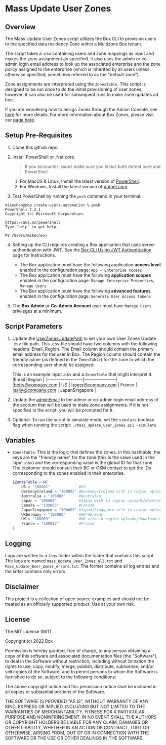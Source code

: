 # Mass Update User Zones #

## Overview ##
The Mass Update User Zones script utilizes the Box CLI to provision users to the specified data residency Zone within a Multizone Box tenant.

The script takes a .csv containing users and zone mappings as input and makes the zone assignment as specified. It also uses the admin or co-admin login email address to look up the associated enterprise and the zone policy assigned to the enterprise (which is inherited by all users unless otherwise specified; sometimes referred to as the "default zone"). 

Zone assignments are interpreted using the `ZonesTable`.  This script is designed to be run once to do the initial provisioning of user zones, however, it can also be used for subsequent runs to make zone updates ad hoc.

If you are wondering how to assign Zones through the Admin Console, see [here](https://support.box.com/hc/en-us/articles/360044193533-Assigning-Zones-through-the-Admin-Console) for more details. For more information about Box Zones, please visit our [page here](https://www.box.com/zones).

## Setup Pre-Requisites
1. Clone this github repo.
2. Install PowerShell or .Net core.
   > If you encounter issues make sure you install both dotnet core and PowerShell
    1. For MacOS & Linux, Install the latest version of [PowerShell](https://docs.microsoft.com/en-us/powershell/scripting/install/installing-powershell?view=powershell-7.2).
    2. For Windows, Install the latest version of [dotnet core](https://dotnet.microsoft.com/download).
    
3. Test PowerShell by running the `pwsh` command in your terminal.

```
mikechen@mbp create-users-automation % pwsh
PowerShell 7.2.1
Copyright (c) Microsoft Corporation.

https://aka.ms/powershell
Type 'help' to get help.

PS /Users/mikechen>
```

4. Setting up the CLI requires creating a Box application that uses server authentication with JWT. See the [Box CLI Using JWT Authentication](https://developer.box.com/guides/tooling/cli/jwt-cli/) page for instructions. 
    * The Box application must have the following application **access level** enabled in the configuration page: `App + Enterprise Access`
	* The Box application must have the following **application scopes** enabled in the configuration page: `Manage Enterprise Properties`, `Manage Users`
	* The Box application must have the following **advanced features** enabled in the configuration page: `Generate User Access Tokens`

5. The  **Box Admin** or **Co-Admin Account** user must have `Manage Users` privileges at a minimum.


## Script Parameters
1. Update the [UserZonesUpdatePath](/examples/Mass%20Update%20User%20Zones/Mass_Update_User_Zones.ps1#L18) to set your own User Zones Update .csv file path. This .csv file should have two columns with the following headers: Email, Region. The Email column should contain the primary email address for the user in Box. The Region column should contain the friendly name (as defined in the `ZonesTable`) for the zone to which the corresponding user should be assigned. 

	This is an example input .csv and a `ZonesTable` that might interpret it:
	|Email             |Region          |
	|------------------|----------------|
	|betty@company.com | US             |
	|roger@company.com | France         |
	|sally@company.com | JapanSingapore |

2. Update the [adminEmail](/examples/Mass%20Update%20User%20Zones/Mass_Update_User_Zones.ps1#L21) to the admin or co-admin login email address of the account that will be used to make zone assignments.  If it is not specified in the script, you will be prompted for it.
3. Optional: To run the script in simulate mode, set the `simulate` boolean flag when running the script:
`./Mass_Update_User_Zones.ps1 -simulate`

## Variables ##
* `ZonesTable`: This is the logic that defines the zones. In this hashtable, the keys are the "friendly name" for the zone (this is the value used in the input .csv) and the corresponding value is the global ID for that zone. The customer should consult their BC or CSM contact to get the IDs corresponding to the zones enabled in their enterprise.

	```powershell
	$ZonesTable = @{
		US = "100001"             #US
		GermanyIreland = "100002" #Germany/Ireland with in region uploads/downloads/previews
		Australia = "100003"      #Australia
		Japan = "100004"          #Japan with in region uploads/downloads/previews
		Canada = "100005"         #Canada
		JapanSingapore = "100007" #Japan/Singapore with in region uploads/downloads/previews
		UKGermany = "100008"      #UK/Germany
		UK = "100009"             #UK with in region uploads/downloads/previews
		France = "100012"         #France
	}
	```

## Logging ##
Logs are written to a `logs` folder within the folder that contains this script. The logs are named `Mass_Update_User_Zones_all.txt` and `Mass_Update_User_Zones_errors.txt`. The former contains all log entries and the latter contains only errors.

## Disclaimer
This project is a collection of open source examples and should not be treated as an officially supported product. Use at your own risk.

## License

The MIT License (MIT)

Copyright (c) 2022 Box

Permission is hereby granted, free of charge, to any person obtaining a copy of this software and associated documentation files (the "Software"), to deal in the Software without restriction, including without limitation the rights to use, copy, modify, merge, publish, distribute, sublicense, and/or sell copies of the Software, and to permit persons to whom the Software is furnished to do so, subject to the following conditions:

The above copyright notice and this permission notice shall be included in all copies or substantial portions of the Software.

THE SOFTWARE IS PROVIDED "AS IS", WITHOUT WARRANTY OF ANY KIND, EXPRESS OR IMPLIED, INCLUDING BUT NOT LIMITED TO THE WARRANTIES OF MERCHANTABILITY, FITNESS FOR A PARTICULAR PURPOSE AND NONINFRINGEMENT. IN NO EVENT SHALL THE AUTHORS OR COPYRIGHT HOLDERS BE LIABLE FOR ANY CLAIM, DAMAGES OR OTHER LIABILITY, WHETHER IN AN ACTION OF CONTRACT, TORT OR OTHERWISE, ARISING FROM, OUT OF OR IN CONNECTION WITH THE SOFTWARE OR THE USE OR OTHER DEALINGS IN THE SOFTWARE.
